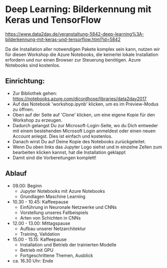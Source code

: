 # Deep Learning: Bilderkennung mit Keras und TensorFlow

https://www.data2day.de/veranstaltung-5842-deep-learning%3A-bilderkennung-mit-keras-und-tensorflow.html?id=5842

Da die Installation aller notwendigen Pakete komplex sein kann, nutzen
wir für diesen Workshop die Azure Notebooks, die keinerlei lokale
Installation erfordern und nur einen Browser zur Steuerung benötigen.
Azure Notebooks sind kostenlos.

## Einrichtung:

* Zur Bibliothek gehen:
https://notebooks.azure.com/djcordhose/libraries/data2day2017
* Auf das Notebook 'workshop.ipynb' klicken, um es im Preview-Modus zu öffnen.
* Oben auf der Seite auf 'Clone' klicken, um eine eigene Kopie für den
Workshop zu erzeugen.
* Dadurch gelangst Du zur Microsoft-Login-Seite, wo du Dich entweder
mit einem bestehenden Microsoft Login anmeldest oder einen neuen
Account anlegst. Dies ist einfach und kostenlos.
* Danach wirst Du auf Deine Kopie des Notebooks zurückgeleitet.
* Wenn Du oben links das Jupyter Logo siehst und in einzelne Zellen
zum bearbeiten klicken kannst, hat die Installation geklappt
* Damit sind die Vorbereitungen komplett!

## Ablauf
* 09.00: Beginn
  - Jupyter Notebooks mit Azure Notebooks
  - Grundlagen Maschine Learning
* 10.30 - 10.45: Kaffeepause
  - Einführung in Neuronale Netzwerke und CNNs
  - Vorstellung unseres Fallbeispiels
  - Arten von Schichten in CNNs
* 12.00 - 13.00: Mittagspause
  - Aufbau unserer Netzarchitektur
  - Training, Validation
* 15.00 - 15.15: Kaffeepause
  - Installation und Betrieb der trainierten Modelle
  - Betrieb mit GPU
  - Fortgeschrittene Themen, Ausblick
* ca. 16.30 Uhr: Ende
